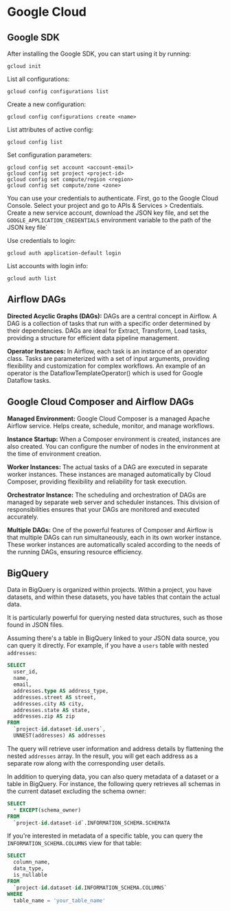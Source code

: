 # Google Cloud

## Google SDK

After installing the Google SDK, you can start using it by running:

```
gcloud init
```

List all configurations:

```
gcloud config configurations list
```

Create a new configuration:

```
gcloud config configurations create <name>
```

List attributes of active config:

```
gcloud config list
```

Set configuration parameters:

```
gcloud config set account <account-email> 
gcloud config set project <project-id>   
gcloud config set compute/region <region>  
gcloud config set compute/zone <zone> 
```

You can use your credentials to authenticate. First, go to the Google Cloud Console. Select your project and go to APIs & Services > Credentials. Create a new service account, download the JSON key file, and set the `GOOGLE_APPLICATION_CREDENTIALS` environment variable to the path of the JSON key file`

Use credentials to login:

```
gcloud auth application-default login
```

List accounts with login info:

```
gcloud auth list
```

## Airflow DAGs

**Directed Acyclic Graphs (DAGs):** DAGs are a central concept in Airflow. A DAG is a collection of tasks that run with a specific order determined by their dependencies. DAGs are ideal for Extract, Transform, Load tasks, providing a structure for efficient data pipeline management.

**Operator Instances:** In Airflow, each task is an instance of an operator class. Tasks are parameterized with a set of input arguments, providing flexibility and customization for complex workflows. An example of an operator is the DataflowTemplateOperator() which is used for Google Dataflow tasks.  

## Google Cloud Composer and Airflow DAGs

**Managed Environment:** Google Cloud Composer is a managed Apache Airflow service. Helps create, schedule, monitor, and manage workflows.

**Instance Startup:** When a Composer environment is created, instances are also created. You can configure the number of nodes in the environment at the time of environment creation.

**Worker Instances:** The actual tasks of a DAG are executed in separate worker instances. These instances are managed automatically by Cloud Composer, providing flexibility and reliability for task execution.

**Orchestrator Instance:** The scheduling and orchestration of DAGs are managed by separate web server and scheduler instances. This division of responsibilities ensures that your DAGs are monitored and executed accurately.

**Multiple DAGs:** One of the powerful features of Composer and Airflow is that multiple DAGs can run simultaneously, each in its own worker instance. These worker instances are automatically scaled according to the needs of the running DAGs, ensuring resource efficiency.


## BigQuery

Data in BigQuery is organized within projects. Within a project, you have datasets, and within these datasets, you have tables that contain the actual data.

It is particularly powerful for querying nested data structures, such as those found in JSON files.

Assuming there's a table in BigQuery linked to your JSON data source, you can query it directly. For example, if you have a `users` table with nested `addresses`:

```sql
SELECT
  user_id,
  name,
  email,
  addresses.type AS address_type,
  addresses.street AS street,
  addresses.city AS city,
  addresses.state AS state,
  addresses.zip AS zip
FROM
  `project-id.dataset-id.users`,
  UNNEST(addresses) AS addresses
```

The query will retrieve user information and address details by flattening the nested `addresses` array. In the result, you will get each address as a separate row along with the corresponding user details.

In addition to querying data, you can also query metadata of a dataset or a table in BigQuery. For instance, the following query retrieves all schemas in the current dataset excluding the schema owner:

```sql
SELECT
  * EXCEPT(schema_owner)
FROM
  `project-id.dataset-id`.INFORMATION_SCHEMA.SCHEMATA
```


If you're interested in metadata of a specific table, you can query the `INFORMATION_SCHEMA.COLUMNS` view for that table:

```sql
SELECT 
  column_name, 
  data_type,
  is_nullable
FROM 
  `project-id.dataset-id.INFORMATION_SCHEMA.COLUMNS`
WHERE 
  table_name = 'your_table_name'
```
